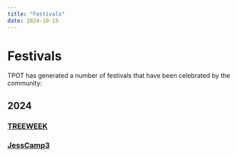 ```yaml
---
title: "Festivals"
date: 2024-10-15
---
```


# Festivals

TPOT has generated a number of festivals that have been celebrated by the community:

## 2024

### [TREEWEEK](https://simonohler.com/treeweek)
### [JessCamp3](https://www.tickettailor.com/events/liberalisltd/982574)